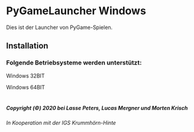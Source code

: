 # PyGameLauncher Windows
Dies ist der Launcher von PyGame-Spielen.

## Installation

### Folgende Betriebsysteme werden unterstützt:

Windows 32BIT

Windows 64BIT

#####
#####
#
##### Copyright (©) 2020 bei Lasse Peters, Lucas Mergner und Morten Krisch
###### In Kooperation mit der IGS Krummhörn-Hinte

